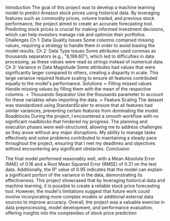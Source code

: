  Introduction
 The goal of this project was to develop a machine learning model to
 predict Amazon stock prices using historical data. By leveraging
 features such as commodity prices, volume traded, and previous
 stock performance, the project aimed to create an accurate
 forecasting tool. Predicting stock prices is crucial for making informed
 investment decisions, which can help investors manage risk and
 optimize their portfolios.
 Challenges
 Ch 1: Data Quality Issues
 Some columns contained missing values, requiring a strategy to
 handle them in order to avoid biasing the model results.
 Ch 2: Data Type Issues
 Some attributes used commas as thousands separators (e.g.,
 "8,198.60"), which led to difficulties in data processing, as these
 values were read as strings instead of numerical data.
 Ch 3: Variance in Data Magnitude
 Some attributes had values that were significantly larger compared
 to others, creating a disparity in scale. This large variance required
 feature scaling to ensure all features contributed equally to the
 model's performance.
  Solutions
 ➢ Filling missed values
 Handle missing values by filling them with the mean of the
 respective columns.
 ➢ Thousands Separator
 Use the thousands parameter to account for these variables
 when importing the data.
 ➢ Feature Scaling
 The dataset was standardized using StandardScaler to ensure
 that all features had similar variances, preventing certain features
 from dominating the model.
  Roadblocks
 During the project, I encountered a smooth workflow with no
 significant roadblocks that hindered my progress. The planning and
 execution phases were well-structured, allowing me to address
 challenges as they arose without any major disruptions. My ability to
 manage tasks effectively and solve problems contributed to
 maintaining a steady pace throughout the project, ensuring that I
 met my deadlines and objectives without encountering any
 significant obstacles.
  Conclusion


 The final model performed reasonably well, with a Mean Absolute
 Error (MAE) of 0.16 and a Root Mean Squared Error (RMSE) of
 0.21 on the test data. Additionally, the R² value of 0.95 indicates
 that the model can explain a significant portion of the variance in
 the data, demonstrating its effectiveness. This project showcased
 that by leveraging historical data and machine learning, it is
 possible to create a reliable stock price forecasting tool. However,
 the model's limitations suggest that future work could involve
 incorporating more complex models or additional external data
 sources to improve accuracy. Overall, the project was a valuable
 exercise in data preprocessing, model development, and
 performance evaluation, offering insights into the complexities of
 stock price prediction
